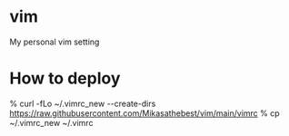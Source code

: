 # vim
My personal vim setting

# How to deploy
% curl -fLo ~/.vimrc_new --create-dirs \
    https://raw.githubusercontent.com/Mikasathebest/vim/main/vimrc
% cp ~/.vimrc_new ~/.vimrc
